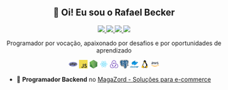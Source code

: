 <h2 align="center">
  👋 Oi! Eu sou o Rafael Becker
</h2>

<p align="center">
     <a href="https://www.linkedin.com/in/rafaelbeecker/" target="_blank">
      <img src="https://img.shields.io/badge/LinkedIn-0077B5?style=for-the-badge&logo=linkedin&logoColor=white" height="20"/>
     </a> 
     <a href="mailto:realfabecker@gmail.com" target="_blank">
      <img src="https://img.shields.io/badge/-Gmail-c14438?style=flat-square&logo=Gmail&logoColor=white&label=realfabecker@gmail.com" height="20"/>
     </a>     
     <a href="https://www.twitter.com/rafaelbeecker/" target="_blank">
      <img src="https://img.shields.io/badge/-Twitter-1da1f2?style=flat-square&labelColor=1da1f2&logo=twitter&logoColor=white" height="20"/>
     </a>
     <a href="https://api.whatsapp.com/send?phone=5547988771357&text=Oi Rafael! Tubo bem? Muito legal seu perfil no GitHub" target="_blank">
      <img src="https://img.shields.io/badge/-Whatsapp-4CA143?style=flat-square&labelColor=4CA143&logo=whatsapp&logoColor=white" height="20"/>
     </a>
</p>

<p align="center">
  Programador por vocação, apaixonado por desafios e por oportunidades de aprendizado
</p>


<p align="center">
<img height="20" src="https://raw.githubusercontent.com/github/explore/ccc16358ac4530c6a69b1b80c7223cd2744dea83/topics/php/php.png">  <img height="20" src="https://raw.githubusercontent.com/github/explore/80688e429a7d4ef2fca1e82350fe8e3517d3494d/topics/javascript/javascript.png">  <img height="20" src="https://raw.githubusercontent.com/github/explore/80688e429a7d4ef2fca1e82350fe8e3517d3494d/topics/nodejs/nodejs.png">  <img height="20" src="https://raw.githubusercontent.com/github/explore/80688e429a7d4ef2fca1e82350fe8e3517d3494d/topics/react/react.png">  <img height="20" src="https://raw.githubusercontent.com/github/explore/80688e429a7d4ef2fca1e82350fe8e3517d3494d/topics/redux/redux.png">  <img height="20" src="https://raw.githubusercontent.com/github/explore/80688e429a7d4ef2fca1e82350fe8e3517d3494d/topics/postgresql/postgresql.png">  <img height="20" src="https://raw.githubusercontent.com/github/explore/80688e429a7d4ef2fca1e82350fe8e3517d3494d/topics/docker/docker.png">  <img height="20" src="https://raw.githubusercontent.com/github/explore/80688e429a7d4ef2fca1e82350fe8e3517d3494d/topics/linux/linux.png">  <img height="20" src="https://raw.githubusercontent.com/github/explore/fbceb94436312b6dacde68d122a5b9c7d11f9524/topics/aws/aws.png">    
</p>

- :office: **Programador Backend** no [MagaZord - Soluções para e-commerce](https://github.com/magazord-plataforma)
